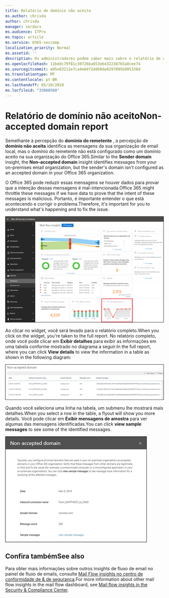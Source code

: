 ```yaml
---
title: Relatório de domínio não aceito
ms.author: chrisda
author: chrisda
manager: serdars
ms.audience: ITPro
ms.topic: article
ms.service: O365-seccomp
localization_priority: Normal
ms.assetid: ''
description: Os administradores podem saber mais sobre o relatório de domínio não aceito no painel de fluxo de emails no centro de conformidade do & de segurança.
ms.openlocfilehash: 11bddc79f81c30726ba653eb432238765a8cee74
ms.sourcegitcommit: e05e83212e7ca4e84f2ddb0de0297895b995338d
ms.translationtype: MT
ms.contentlocale: pt-BR
ms.lasthandoff: 05/10/2019
ms.locfileid: "33868568"
---
```

# <a name="non-accepted-domain-report"></a><span data-ttu-id="783d2-103">Relatório de domínio não aceito</span><span class="sxs-lookup"><span data-stu-id="783d2-103">Non-accepted domain report</span></span>

<span data-ttu-id="783d2-104">Semelhante à percepção do **domínio do remetente** , a percepção de **domínio não aceita** identifica as mensagens da sua organização de email local, mas o domínio do remetente não está configurado como um domínio aceito na sua organização do Office 365.</span><span class="sxs-lookup"><span data-stu-id="783d2-104">Similar to the **Sender domain** insight, the **Non-accepted domain** insight identifies messages from your on-premises email organization, but the sender's domain isn't configured as an accepted domain in your Office 365 organization.</span></span>

<span data-ttu-id="783d2-105">O Office 365 pode reduzir essas mensagens se houver dados para provar que a intenção dessas mensagens é mal-intencionada.</span><span class="sxs-lookup"><span data-stu-id="783d2-105">Office 365 might throttle these messages if we have data to prove that the intent of these messages is malicious.</span></span> <span data-ttu-id="783d2-106">Portanto, é importante entender o que está acontecendo e corrigir o problema.</span><span class="sxs-lookup"><span data-stu-id="783d2-106">Therefore, it's important for you to understand what's happening and to fix the issue.</span></span>

![O relatório de domínio não aceito no painel de fluxo de emails no centro de conformidade do & de segurança](media/non-accepted-domain-report-selected.png)

<span data-ttu-id="783d2-108">Ao clicar no widget, você será levado para o relatório completo.</span><span class="sxs-lookup"><span data-stu-id="783d2-108">When you click on the widget, you're taken to the full report.</span></span> <span data-ttu-id="783d2-109">No relatório completo, onde você pode clicar em **Exibir detalhes** para exibir as informações em uma tabela conforme mostrado no diagrama a seguir:</span><span class="sxs-lookup"><span data-stu-id="783d2-109">In the full report, where you can click **View details** to view the information in a table as shown in the following diagram:</span></span>

![Exibir tabela de detalhes no relatório de domínio não aceito](media/non-accepted-domain-report-view-details.png)

<span data-ttu-id="783d2-111">Quando você seleciona uma linha na tabela, um submenu lhe mostrará mais detalhes.</span><span class="sxs-lookup"><span data-stu-id="783d2-111">When you select a row in the table, a flyout will show you more details.</span></span> <span data-ttu-id="783d2-112">Você pode clicar em **Exibir mensagens de amostra** para ver algumas das mensagens identificadas.</span><span class="sxs-lookup"><span data-stu-id="783d2-112">You can click **view sample messages** to see some of the identified messages.</span></span>

![Selecione uma linha na tabela detalhes no relatório de domínio não aceito](media/non-accepted-domain-report-select-row-in-table.png)

## <a name="see-also"></a><span data-ttu-id="783d2-114">Confira também</span><span class="sxs-lookup"><span data-stu-id="783d2-114">See also</span></span>

<span data-ttu-id="783d2-115">Para obter mais informações sobre outros insights de fluxo de email no painel de fluxo de emails, consulte [Mail Flow insights no centro de conformidade de & de segurança](mail-flow-insights-v2.md).</span><span class="sxs-lookup"><span data-stu-id="783d2-115">For more information about other mail flow insights in the mail flow dashboard, see [Mail flow insights in the Security & Compliance Center](mail-flow-insights-v2.md).</span></span>

